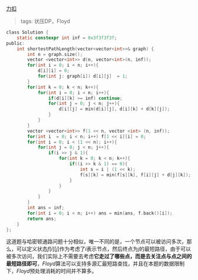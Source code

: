 [力扣](https://leetcode-cn.com/problems/shortest-path-visiting-all-nodes/)

> tags: 状压DP，Floyd

```c
class Solution {
    static constexpr int inf = 0x3f3f3f3f;
public:
    int shortestPathLength(vector<vector<int>>& graph) {
        int n = graph.size();
        vector <vector<int>> d(n, vector<int>(n, inf));
        for(int i = 0; i < n; i++){
            d[i][i] = 0;
            for(int j: graph[i]) d[i][j]  = 1;
        }
        for(int k = 0; k < n; k++){
            for(int i = 0; i < n; i++){
                if(d[i][k] >= inf) continue;
                for(int j = 0; j < n; j++){
                    d[i][j] = min(d[i][j], d[i][k] + d[k][j]);
                }
            }
        }
        vector <vector<int>> f(1 << n, vector <int> (n, inf));
        for(int i  = 0; i < n; i++) f[1 << i][i] = 0;
        for(int i = 0; i < (1 << n); i++){
            for(int j = 0; j < n; j++){
                if(i >> j & 1){
                    for(int k = 0; k < n; k++){
                        if((i >> k & 1) == 0){
                            int s = i | (1 << k);
                            f[s][k] = min(f[s][k], f[i][j] + d[j][k]);
                        }
                    }
                }
            }
        }
        int ans = inf;
        for(int i = 0; i < n; i++) ans = min(ans, f.back()[i]);
        return ans;
    }
};
```

这道题与哈密顿通路问题十分相似，唯一不同的是，一个节点可以被访问多次，那么，可以定义状态$f[i][j]$作为考虑了$i$表示节点，然后终点为$j$的最短路径，由于可以被多次访问，我们实际上不需要去考虑**它走过了哪些点，而是去关注点与点之间的最短路径即可**，$Floyd$算法可以支持多源汇最短路查找，并且在本题的数据限制下，$Floyd$预处理消耗的时间并不算多。
